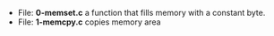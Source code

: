* File: **0-memset.c** a function that fills memory with a constant byte.
* File: **1-memcpy.c** copies memory area
